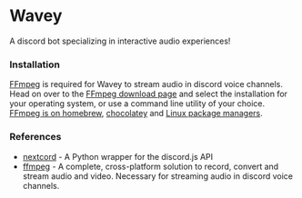 # Wavey
A discord bot specializing in interactive audio experiences!

### Installation

[FFmpeg](https://ffmpeg.org/) is required for Wavey to stream audio in discord voice channels. Head on over to the [FFmpeg download page](https://ffmpeg.org/download.html) and select the installation for your operating system, or use a command line utility of your choice. [FFmpeg is on homebrew](https://formulae.brew.sh/formula/ffmpeg), [chocolatey](https://community.chocolatey.org/packages/ffmpeg) and [Linux package managers](https://trac.ffmpeg.org/wiki/CompilationGuide/Ubuntu).

### References
- [nextcord](https://pypi.org/project/nextcord/) - A Python wrapper for the discord.js API
- [ffmpeg](https://ffmpeg.org/) - A complete, cross-platform solution to record, convert and stream audio and video. Necessary for streaming audio in discord voice channels.